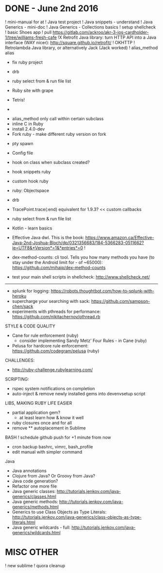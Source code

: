 DONE - June 2nd 2016
====================
!  mini-manual for at
!   Java test project
!   Java snippets - understand
!   Java Generics - mini-doc
!   Java Generics - Collections basics
!  setup shellcheck
!  basic Shoes app
!   pull https://gitlab.com/ackroo/akr-3-ios-cardholder-1/tree/williams-fresh-cafe
!X  Retrofit Java library: turn HTTP API into a Java interface (WAY nicer): http://square.github.io/retrofit/
!  OKHTTP
!  Retrolambda Java library, or alternatively Jack (Jack worked)
!  alias_method alias
*  fix ruby project
*  drb
*  ruby select from & run file list
*  Ruby site with grape

*  Tetris!
  -  



*  alias_method only call within certain subclass
*  inline C in Ruby
*  install 2.4.0-dev
*  Fork ruby - make different ruby version on fork
  -  pty spawn
*  Config file

*  hook on class when subclass created?
*  hook snippets ruby
*  custom hook ruby
*  ruby: Objectspace
*  drb
*  TracePoint.trace(:end) equivalent for 1.9.3? << custom callbacks
* ruby select from & run file list
*  Kotlin - learn basics
*  Effective Java dwl. This is the book: https://www.amazon.ca/Effective-Java-2nd-Joshua-Bloch/dp/0321356683/184-5366283-0511662?ie=UTF8&*Version*=1&*entries*=0
!  
*  dex-method-counts: cli tool. Tells you how many methods you have (to stay under the Android limit for - of ~65000): https://github.com/mihaip/dex-method-counts
*  test your main shell scripts in shellcheck: http://www.shellcheck.net/

---------

*   splunk for logging:                   https://robots.thoughtbot.com/how-to-splunk-with-heroku
*   supercharge your searching with sack: https://github.com/sampson-chen/sack
*   experiments with pthreads for performance: https://github.com/nikitachernov/pthread.rb

STYLE & CODE QUALITY
*   Cane for rule enforcement (ruby)
    *   consider implementing Sandy Metz' Four Rules - in Cane (ruby)
*   Pelusa for hardcore rule enforcement:   https://github.com/codegram/pelusa     (ruby)

CHALLENGES:
*   http://ruby-challenge.rubylearning.com/

SCRIPTING:
*   rspec system notifications on completion
*   auto-inject & remove newly installed gems into devenvsetup script


LIBS, MAKING RUBY LIFE EASIER
*   partial application gem?
    +   at least learn how & know it well
*   ruby closures once and for all
*   remove ** autoplacement in Sublime

BASH
!  schedule github push for +1 minute from now

*  cron backup bashrc, vimrc, bash_profile
*  edit manual with simpler command

Java
*   Java annotations
*   Clojure from Java? Or Groovy from Java?
*   Java code generation?
*   Refactor one more file
*   Java generic classes:  http://tutorials.jenkov.com/java-generics/classes.html
*   Java generic methods: http://tutorials.jenkov.com/java-generics/methods.html
*   Generics to use Class Objects as Type Literals:   http://tutorials.jenkov.com/java-generics/class-objects-as-type-literals.html
*   Java generic wildcards - full: http://tutorials.jenkov.com/java-generics/wildcards.html

MISC OTHER
==========
!   new sublime
!   quora cleanup
